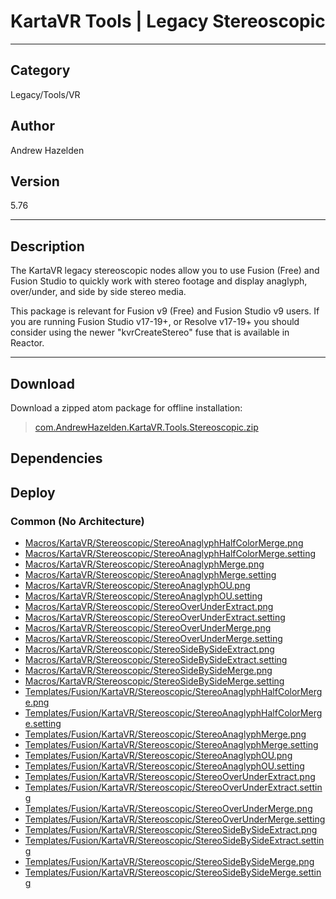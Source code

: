 # KartaVR Tools | Legacy Stereoscopic
___

## Category
Legacy/Tools/VR

## Author
Andrew Hazelden

## Version
5.76

___

## Description
<p>The KartaVR legacy stereoscopic nodes allow you to use Fusion (Free) and Fusion Studio to quickly work with stereo footage and display anaglyph, over/under, and side by side stereo media.</p>

<p>This package is relevant for Fusion v9 (Free) and Fusion Studio v9 users. If you are running Fusion Studio v17-19+, or Resolve v17-19+ you should consider using the newer "kvrCreateStereo" fuse that is available in Reactor.</p>


___

## Download

Download a zipped atom package for offline installation:
> [com.AndrewHazelden.KartaVR.Tools.Stereoscopic.zip](https://gitlab.com/WeSuckLess/Reactor/-/archive/master/Reactor-master.zip?path=Atoms/com.AndrewHazelden.KartaVR.Tools.Stereoscopic)  

## Dependencies

## Deploy

### Common (No Architecture)

<ul>
<li><a href="https://gitlab.com/WeSuckLess/Reactor/-/blob/master/Atoms/com.AndrewHazelden.KartaVR.Tools.Stereoscopic/Macros/KartaVR/Stereoscopic/StereoAnaglyphHalfColorMerge.png?ref_type=heads">Macros/KartaVR/Stereoscopic/StereoAnaglyphHalfColorMerge.png</a></li>
<li><a href="https://gitlab.com/WeSuckLess/Reactor/-/blob/master/Atoms/com.AndrewHazelden.KartaVR.Tools.Stereoscopic/Macros/KartaVR/Stereoscopic/StereoAnaglyphHalfColorMerge.setting?ref_type=heads">Macros/KartaVR/Stereoscopic/StereoAnaglyphHalfColorMerge.setting</a></li>
<li><a href="https://gitlab.com/WeSuckLess/Reactor/-/blob/master/Atoms/com.AndrewHazelden.KartaVR.Tools.Stereoscopic/Macros/KartaVR/Stereoscopic/StereoAnaglyphMerge.png?ref_type=heads">Macros/KartaVR/Stereoscopic/StereoAnaglyphMerge.png</a></li>
<li><a href="https://gitlab.com/WeSuckLess/Reactor/-/blob/master/Atoms/com.AndrewHazelden.KartaVR.Tools.Stereoscopic/Macros/KartaVR/Stereoscopic/StereoAnaglyphMerge.setting?ref_type=heads">Macros/KartaVR/Stereoscopic/StereoAnaglyphMerge.setting</a></li>
<li><a href="https://gitlab.com/WeSuckLess/Reactor/-/blob/master/Atoms/com.AndrewHazelden.KartaVR.Tools.Stereoscopic/Macros/KartaVR/Stereoscopic/StereoAnaglyphOU.png?ref_type=heads">Macros/KartaVR/Stereoscopic/StereoAnaglyphOU.png</a></li>
<li><a href="https://gitlab.com/WeSuckLess/Reactor/-/blob/master/Atoms/com.AndrewHazelden.KartaVR.Tools.Stereoscopic/Macros/KartaVR/Stereoscopic/StereoAnaglyphOU.setting?ref_type=heads">Macros/KartaVR/Stereoscopic/StereoAnaglyphOU.setting</a></li>
<li><a href="https://gitlab.com/WeSuckLess/Reactor/-/blob/master/Atoms/com.AndrewHazelden.KartaVR.Tools.Stereoscopic/Macros/KartaVR/Stereoscopic/StereoOverUnderExtract.png?ref_type=heads">Macros/KartaVR/Stereoscopic/StereoOverUnderExtract.png</a></li>
<li><a href="https://gitlab.com/WeSuckLess/Reactor/-/blob/master/Atoms/com.AndrewHazelden.KartaVR.Tools.Stereoscopic/Macros/KartaVR/Stereoscopic/StereoOverUnderExtract.setting?ref_type=heads">Macros/KartaVR/Stereoscopic/StereoOverUnderExtract.setting</a></li>
<li><a href="https://gitlab.com/WeSuckLess/Reactor/-/blob/master/Atoms/com.AndrewHazelden.KartaVR.Tools.Stereoscopic/Macros/KartaVR/Stereoscopic/StereoOverUnderMerge.png?ref_type=heads">Macros/KartaVR/Stereoscopic/StereoOverUnderMerge.png</a></li>
<li><a href="https://gitlab.com/WeSuckLess/Reactor/-/blob/master/Atoms/com.AndrewHazelden.KartaVR.Tools.Stereoscopic/Macros/KartaVR/Stereoscopic/StereoOverUnderMerge.setting?ref_type=heads">Macros/KartaVR/Stereoscopic/StereoOverUnderMerge.setting</a></li>
<li><a href="https://gitlab.com/WeSuckLess/Reactor/-/blob/master/Atoms/com.AndrewHazelden.KartaVR.Tools.Stereoscopic/Macros/KartaVR/Stereoscopic/StereoSideBySideExtract.png?ref_type=heads">Macros/KartaVR/Stereoscopic/StereoSideBySideExtract.png</a></li>
<li><a href="https://gitlab.com/WeSuckLess/Reactor/-/blob/master/Atoms/com.AndrewHazelden.KartaVR.Tools.Stereoscopic/Macros/KartaVR/Stereoscopic/StereoSideBySideExtract.setting?ref_type=heads">Macros/KartaVR/Stereoscopic/StereoSideBySideExtract.setting</a></li>
<li><a href="https://gitlab.com/WeSuckLess/Reactor/-/blob/master/Atoms/com.AndrewHazelden.KartaVR.Tools.Stereoscopic/Macros/KartaVR/Stereoscopic/StereoSideBySideMerge.png?ref_type=heads">Macros/KartaVR/Stereoscopic/StereoSideBySideMerge.png</a></li>
<li><a href="https://gitlab.com/WeSuckLess/Reactor/-/blob/master/Atoms/com.AndrewHazelden.KartaVR.Tools.Stereoscopic/Macros/KartaVR/Stereoscopic/StereoSideBySideMerge.setting?ref_type=heads">Macros/KartaVR/Stereoscopic/StereoSideBySideMerge.setting</a></li>
<li><a href="https://gitlab.com/WeSuckLess/Reactor/-/blob/master/Atoms/com.AndrewHazelden.KartaVR.Tools.Stereoscopic/Templates/Fusion/KartaVR/Stereoscopic/StereoAnaglyphHalfColorMerge.png?ref_type=heads">Templates/Fusion/KartaVR/Stereoscopic/StereoAnaglyphHalfColorMerge.png</a></li>
<li><a href="https://gitlab.com/WeSuckLess/Reactor/-/blob/master/Atoms/com.AndrewHazelden.KartaVR.Tools.Stereoscopic/Templates/Fusion/KartaVR/Stereoscopic/StereoAnaglyphHalfColorMerge.setting?ref_type=heads">Templates/Fusion/KartaVR/Stereoscopic/StereoAnaglyphHalfColorMerge.setting</a></li>
<li><a href="https://gitlab.com/WeSuckLess/Reactor/-/blob/master/Atoms/com.AndrewHazelden.KartaVR.Tools.Stereoscopic/Templates/Fusion/KartaVR/Stereoscopic/StereoAnaglyphMerge.png?ref_type=heads">Templates/Fusion/KartaVR/Stereoscopic/StereoAnaglyphMerge.png</a></li>
<li><a href="https://gitlab.com/WeSuckLess/Reactor/-/blob/master/Atoms/com.AndrewHazelden.KartaVR.Tools.Stereoscopic/Templates/Fusion/KartaVR/Stereoscopic/StereoAnaglyphMerge.setting?ref_type=heads">Templates/Fusion/KartaVR/Stereoscopic/StereoAnaglyphMerge.setting</a></li>
<li><a href="https://gitlab.com/WeSuckLess/Reactor/-/blob/master/Atoms/com.AndrewHazelden.KartaVR.Tools.Stereoscopic/Templates/Fusion/KartaVR/Stereoscopic/StereoAnaglyphOU.png?ref_type=heads">Templates/Fusion/KartaVR/Stereoscopic/StereoAnaglyphOU.png</a></li>
<li><a href="https://gitlab.com/WeSuckLess/Reactor/-/blob/master/Atoms/com.AndrewHazelden.KartaVR.Tools.Stereoscopic/Templates/Fusion/KartaVR/Stereoscopic/StereoAnaglyphOU.setting?ref_type=heads">Templates/Fusion/KartaVR/Stereoscopic/StereoAnaglyphOU.setting</a></li>
<li><a href="https://gitlab.com/WeSuckLess/Reactor/-/blob/master/Atoms/com.AndrewHazelden.KartaVR.Tools.Stereoscopic/Templates/Fusion/KartaVR/Stereoscopic/StereoOverUnderExtract.png?ref_type=heads">Templates/Fusion/KartaVR/Stereoscopic/StereoOverUnderExtract.png</a></li>
<li><a href="https://gitlab.com/WeSuckLess/Reactor/-/blob/master/Atoms/com.AndrewHazelden.KartaVR.Tools.Stereoscopic/Templates/Fusion/KartaVR/Stereoscopic/StereoOverUnderExtract.setting?ref_type=heads">Templates/Fusion/KartaVR/Stereoscopic/StereoOverUnderExtract.setting</a></li>
<li><a href="https://gitlab.com/WeSuckLess/Reactor/-/blob/master/Atoms/com.AndrewHazelden.KartaVR.Tools.Stereoscopic/Templates/Fusion/KartaVR/Stereoscopic/StereoOverUnderMerge.png?ref_type=heads">Templates/Fusion/KartaVR/Stereoscopic/StereoOverUnderMerge.png</a></li>
<li><a href="https://gitlab.com/WeSuckLess/Reactor/-/blob/master/Atoms/com.AndrewHazelden.KartaVR.Tools.Stereoscopic/Templates/Fusion/KartaVR/Stereoscopic/StereoOverUnderMerge.setting?ref_type=heads">Templates/Fusion/KartaVR/Stereoscopic/StereoOverUnderMerge.setting</a></li>
<li><a href="https://gitlab.com/WeSuckLess/Reactor/-/blob/master/Atoms/com.AndrewHazelden.KartaVR.Tools.Stereoscopic/Templates/Fusion/KartaVR/Stereoscopic/StereoSideBySideExtract.png?ref_type=heads">Templates/Fusion/KartaVR/Stereoscopic/StereoSideBySideExtract.png</a></li>
<li><a href="https://gitlab.com/WeSuckLess/Reactor/-/blob/master/Atoms/com.AndrewHazelden.KartaVR.Tools.Stereoscopic/Templates/Fusion/KartaVR/Stereoscopic/StereoSideBySideExtract.setting?ref_type=heads">Templates/Fusion/KartaVR/Stereoscopic/StereoSideBySideExtract.setting</a></li>
<li><a href="https://gitlab.com/WeSuckLess/Reactor/-/blob/master/Atoms/com.AndrewHazelden.KartaVR.Tools.Stereoscopic/Templates/Fusion/KartaVR/Stereoscopic/StereoSideBySideMerge.png?ref_type=heads">Templates/Fusion/KartaVR/Stereoscopic/StereoSideBySideMerge.png</a></li>
<li><a href="https://gitlab.com/WeSuckLess/Reactor/-/blob/master/Atoms/com.AndrewHazelden.KartaVR.Tools.Stereoscopic/Templates/Fusion/KartaVR/Stereoscopic/StereoSideBySideMerge.setting?ref_type=heads">Templates/Fusion/KartaVR/Stereoscopic/StereoSideBySideMerge.setting</a></li>
</ul>
